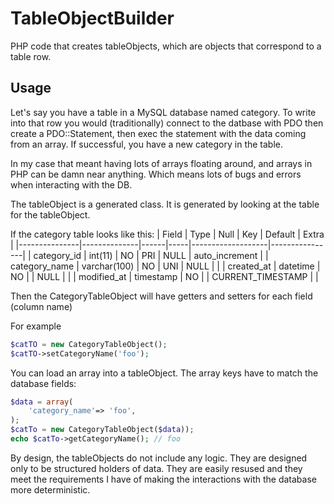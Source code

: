 # TableObjectBuilder
PHP code that creates tableObjects, which are objects that correspond to a table row.
## Usage
Let's say you have a table in a MySQL database named category.  To write into that row you would (traditionally) connect to the datbase with PDO then create a PDO::Statement, then exec the statement with the data coming from an array.  If successful, you have a new category in the table.

In my case that meant having lots of arrays floating around, and arrays in PHP can be damn near anything.  Which means lots of bugs and errors when interacting with the DB.

The tableObject is a generated class.  It is generated by looking at the table for the tableObject.

If the category table looks like this: 
| Field         | Type         | Null | Key | Default           | Extra          |
|---------------|--------------|------|-----|-------------------|----------------|
| category_id   | int(11)      | NO   | PRI | NULL              | auto_increment |
| category_name | varchar(100) | NO   | UNI | NULL              |                |
| created_at    | datetime     | NO   |     | NULL              |                |
| modified_at   | timestamp    | NO   |     | CURRENT_TIMESTAMP |                |

Then the CategoryTableObject will have getters and setters for each field (column name)

For example

```php
$catTO = new CategoryTableObject();
$catTO->setCategoryName('foo');
```

You can load an array into a tableObject.  The array keys have to match the database fields:
```php
$data = array(
    'category_name'=> 'foo',
);
$catTo = new CategoryTableObject($data));
echo $catTo->getCategoryName(); // foo
```
By design, the tableObjects do not include any logic.  They are designed only to be structured holders of data.  They are easily resused and they meet the requirements I have of making the interactions with the database more deterministic.
